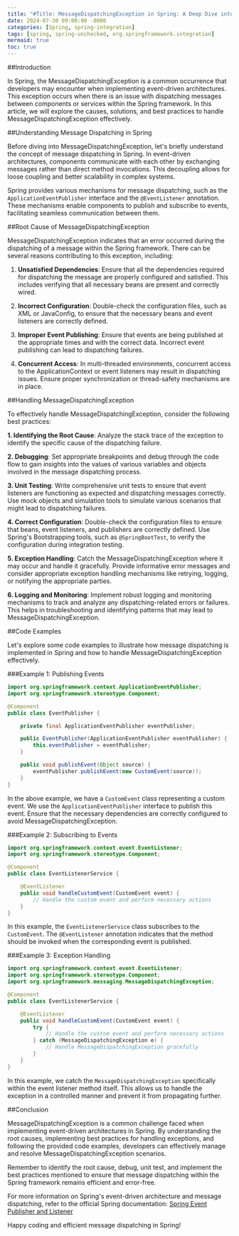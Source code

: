 ```yaml
---
title: "#Title: MessageDispatchingException in Spring: A Deep Dive into Efficient Event Dispatching"
date: 2024-07-30 09:00:00 -0000
categories: [Spring, spring-integration]
tags: [spring, spring-unchecked, org.springframework.integration]
mermaid: true
toc: true
---
```



##Introduction

In Spring, the MessageDispatchingException is a common occurrence that developers may encounter when implementing event-driven architectures. This exception occurs when there is an issue with dispatching messages between components or services within the Spring framework. In this article, we will explore the causes, solutions, and best practices to handle MessageDispatchingException effectively.

##Understanding Message Dispatching in Spring

Before diving into MessageDispatchingException, let's briefly understand the concept of message dispatching in Spring. In event-driven architectures, components communicate with each other by exchanging messages rather than direct method invocations. This decoupling allows for loose coupling and better scalability in complex systems.

Spring provides various mechanisms for message dispatching, such as the `ApplicationEventPublisher` interface and the `@EventListener` annotation. These mechanisms enable components to publish and subscribe to events, facilitating seamless communication between them.

##Root Cause of MessageDispatchingException

MessageDispatchingException indicates that an error occurred during the dispatching of a message within the Spring framework. There can be several reasons contributing to this exception, including:

1. **Unsatisfied Dependencies**: Ensure that all the dependencies required for dispatching the message are properly configured and satisfied. This includes verifying that all necessary beans are present and correctly wired.

2. **Incorrect Configuration**: Double-check the configuration files, such as XML or JavaConfig, to ensure that the necessary beans and event listeners are correctly defined.

3. **Improper Event Publishing**: Ensure that events are being published at the appropriate times and with the correct data. Incorrect event publishing can lead to dispatching failures.

4. **Concurrent Access**: In multi-threaded environments, concurrent access to the ApplicationContext or event listeners may result in dispatching issues. Ensure proper synchronization or thread-safety mechanisms are in place.

##Handling MessageDispatchingException

To effectively handle MessageDispatchingException, consider the following best practices:

**1. Identifying the Root Cause**: Analyze the stack trace of the exception to identify the specific cause of the dispatching failure.

**2. Debugging**: Set appropriate breakpoints and debug through the code flow to gain insights into the values of various variables and objects involved in the message dispatching process.

**3. Unit Testing**: Write comprehensive unit tests to ensure that event listeners are functioning as expected and dispatching messages correctly. Use mock objects and simulation tools to simulate various scenarios that might lead to dispatching failures.

**4. Correct Configuration**: Double-check the configuration files to ensure that beans, event listeners, and publishers are correctly defined. Use Spring's Bootstrapping tools, such as `@SpringBootTest`, to verify the configuration during integration testing.

**5. Exception Handling**: Catch the MessageDispatchingException where it may occur and handle it gracefully. Provide informative error messages and consider appropriate exception handling mechanisms like retrying, logging, or notifying the appropriate parties.

**6. Logging and Monitoring**: Implement robust logging and monitoring mechanisms to track and analyze any dispatching-related errors or failures. This helps in troubleshooting and identifying patterns that may lead to MessageDispatchingException.

##Code Examples

Let's explore some code examples to illustrate how message dispatching is implemented in Spring and how to handle MessageDispatchingException effectively.

###Example 1: Publishing Events

```java
import org.springframework.context.ApplicationEventPublisher;
import org.springframework.stereotype.Component;

@Component
public class EventPublisher {

    private final ApplicationEventPublisher eventPublisher;

    public EventPublisher(ApplicationEventPublisher eventPublisher) {
        this.eventPublisher = eventPublisher;
    }

    public void publishEvent(Object source) {
        eventPublisher.publishEvent(new CustomEvent(source));
    }
}
```

In the above example, we have a `CustomEvent` class representing a custom event. We use the `ApplicationEventPublisher` interface to publish this event. Ensure that the necessary dependencies are correctly configured to avoid MessageDispatchingException.

###Example 2: Subscribing to Events

```java
import org.springframework.context.event.EventListener;
import org.springframework.stereotype.Component;

@Component
public class EventListenerService {

    @EventListener
    public void handleCustomEvent(CustomEvent event) {
        // Handle the custom event and perform necessary actions
    }
}
```

In this example, the `EventListenerService` class subscribes to the `CustomEvent`. The `@EventListener` annotation indicates that the method should be invoked when the corresponding event is published.

###Example 3: Exception Handling

```java
import org.springframework.context.event.EventListener;
import org.springframework.stereotype.Component;
import org.springframework.messaging.MessageDispatchingException;

@Component
public class EventListenerService {

    @EventListener
    public void handleCustomEvent(CustomEvent event) {
        try {
            // Handle the custom event and perform necessary actions
        } catch (MessageDispatchingException e) {
            // Handle MessageDispatchingException gracefully
        }
    }
}
```

In this example, we catch the `MessageDispatchingException` specifically within the event listener method itself. This allows us to handle the exception in a controlled manner and prevent it from propagating further.

##Conclusion

MessageDispatchingException is a common challenge faced when implementing event-driven architectures in Spring. By understanding the root causes, implementing best practices for handling exceptions, and following the provided code examples, developers can effectively manage and resolve MessageDispatchingException scenarios.

Remember to identify the root cause, debug, unit test, and implement the best practices mentioned to ensure that message dispatching within the Spring framework remains efficient and error-free.

For more information on Spring's event-driven architecture and message dispatching, refer to the official Spring documentation: [Spring Event Publisher and Listener](https://docs.spring.io/spring-framework/docs/current/reference/html/core.html#context-functionality-events)

Happy coding and efficient message dispatching in Spring!